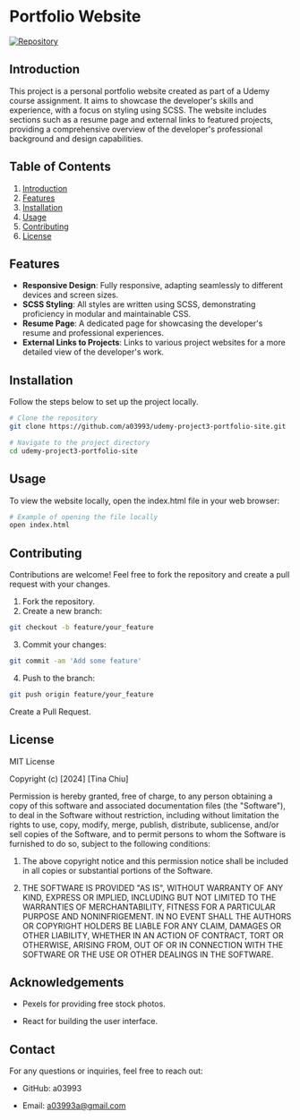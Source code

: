 # Portfolio Website

[![Repository](https://img.shields.io/badge/GitHub-Repo-blue?style=flat-square&logo=github)](https://github.com/a03993/udemy-project3-portfolio-site)

## Introduction

This project is a personal portfolio website created as part of a Udemy course assignment. It aims to showcase the developer's skills and experience, with a focus on styling using SCSS. The website includes sections such as a resume page and external links to featured projects, providing a comprehensive overview of the developer's professional background and design capabilities.

## Table of Contents

1. [Introduction](#introduction)
2. [Features](#features)
3. [Installation](#installation)
4. [Usage](#usage)
5. [Contributing](#contributing)
6. [License](#license)

## Features

- **Responsive Design**: Fully responsive, adapting seamlessly to different devices and screen sizes.
- **SCSS Styling**: All styles are written using SCSS, demonstrating proficiency in modular and maintainable CSS.
- **Resume Page**: A dedicated page for showcasing the developer's resume and professional experiences.
- **External Links to Projects**: Links to various project websites for a more detailed view of the developer's work.

## Installation

Follow the steps below to set up the project locally.

```bash
# Clone the repository
git clone https://github.com/a03993/udemy-project3-portfolio-site.git

# Navigate to the project directory
cd udemy-project3-portfolio-site
```

## Usage
To view the website locally, open the index.html file in your web browser:
```bash
# Example of opening the file locally
open index.html
```

## Contributing

Contributions are welcome! Feel free to fork the repository and create a pull request with your changes.

1. Fork the repository.
2. Create a new branch:
```bash
git checkout -b feature/your_feature
```
3. Commit your changes:
```bash
git commit -am 'Add some feature'
```
4. Push to the branch:
```bash
git push origin feature/your_feature
```
Create a Pull Request.

## License

MIT License

Copyright (c) [2024] [Tina Chiu]

Permission is hereby granted, free of charge, to any person obtaining a copy of this software and associated documentation files (the "Software"), to deal in the Software without restriction, including without limitation the rights to use, copy, modify, merge, publish, distribute, sublicense, and/or sell copies of the Software, and to permit persons to whom the Software is furnished to do so, subject to the following conditions:

1. The above copyright notice and this permission notice shall be included in all copies or substantial portions of the Software.

2. THE SOFTWARE IS PROVIDED "AS IS", WITHOUT WARRANTY OF ANY KIND, EXPRESS OR IMPLIED, INCLUDING BUT NOT LIMITED TO THE WARRANTIES OF MERCHANTABILITY, FITNESS FOR A PARTICULAR PURPOSE AND NONINFRIGEMENT. IN NO EVENT SHALL THE AUTHORS OR COPYRIGHT HOLDERS BE LIABLE FOR ANY CLAIM, DAMAGES OR OTHER LIABILITY, WHETHER IN AN ACTION OF CONTRACT, TORT OR OTHERWISE, ARISING FROM, OUT OF OR IN CONNECTION WITH THE SOFTWARE OR THE USE OR OTHER DEALINGS IN THE SOFTWARE.

## Acknowledgements

- Pexels for providing free stock photos.

- React for building the user interface.

## Contact

For any questions or inquiries, feel free to reach out:

- GitHub: a03993

- Email: a03993a@gmail.com
